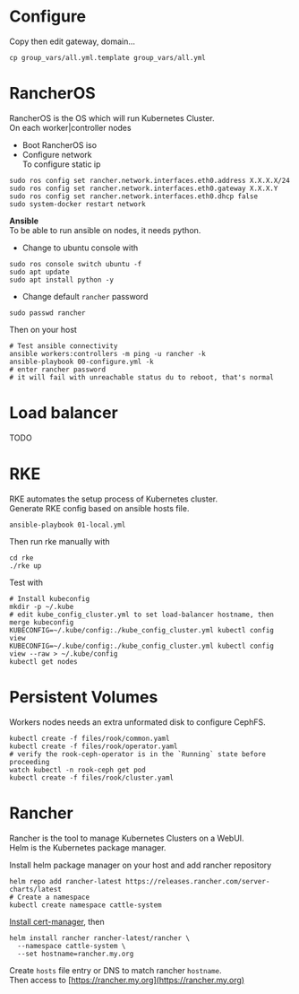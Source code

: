 # Configure

Copy then edit gateway, domain...

```
cp group_vars/all.yml.template group_vars/all.yml
```

# RancherOS
RancherOS is the OS which will run Kubernetes Cluster.  
On each worker|controller nodes
- Boot RancherOS iso
- Configure network  
To configure static ip
```
sudo ros config set rancher.network.interfaces.eth0.address X.X.X.X/24
sudo ros config set rancher.network.interfaces.eth0.gateway X.X.X.Y
sudo ros config set rancher.network.interfaces.eth0.dhcp false
sudo system-docker restart network
```
**Ansible**  
To be able to run ansible on nodes, it needs python.

- Change to ubuntu console with
```
sudo ros console switch ubuntu -f
sudo apt update
sudo apt install python -y
```
- Change default ``rancher`` password
```
sudo passwd rancher
```
Then on your host

```
# Test ansible connectivity
ansible workers:controllers -m ping -u rancher -k
ansible-playbook 00-configure.yml -k
# enter rancher password
# it will fail with unreachable status du to reboot, that's normal
```

# Load balancer
TODO

# RKE
RKE automates the setup process of Kubernetes cluster.  
Generate RKE config based on ansible hosts file.
```
ansible-playbook 01-local.yml
```
Then run rke manually with
```
cd rke
./rke up
```
Test with
```
# Install kubeconfig
mkdir -p ~/.kube
# edit kube_config_cluster.yml to set load-balancer hostname, then merge kubeconfig
KUBECONFIG=~/.kube/config:./kube_config_cluster.yml kubectl config view 
KUBECONFIG=~/.kube/config:./kube_config_cluster.yml kubectl config view --raw > ~/.kube/config
kubectl get nodes
```

# Persistent Volumes
Workers nodes needs an extra unformated disk to configure CephFS.
```
kubectl create -f files/rook/common.yaml
kubectl create -f files/rook/operator.yaml
# verify the rook-ceph-operator is in the `Running` state before proceeding
watch kubectl -n rook-ceph get pod
kubectl create -f files/rook/cluster.yaml
```

# Rancher
Rancher is the tool to manage Kubernetes Clusters on a WebUI.  
Helm is the Kubernetes package manager.

Install helm package manager on your host and add rancher repository
```
helm repo add rancher-latest https://releases.rancher.com/server-charts/latest
# Create a namespace
kubectl create namespace cattle-system
```
[Install cert-manager](https://rancher.com/docs/rancher/v2.x/en/installation/install-rancher-on-k8s/#5-install-cert-manager), then
```
helm install rancher rancher-latest/rancher \
  --namespace cattle-system \
  --set hostname=rancher.my.org
```

Create ``hosts`` file entry or DNS to match rancher ``hostname``.  
Then access to [https://rancher.my.org](https://rancher.my.org)
